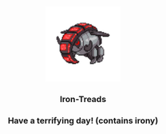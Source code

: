 <p align="center">
    <img src="https://raw.githubusercontent.com/PokeAPI/sprites/master/sprites/pokemon/990.png" width="150" height="150">
</p>
<h3 align="center"> <b>Iron-Treads</b></h3>
<h3 align="center">Have a terrifying day! (contains irony)</h3>
